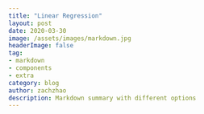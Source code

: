 ```yaml
---
title: "Linear Regression"
layout: post
date: 2020-03-30
image: /assets/images/markdown.jpg
headerImage: false
tag:
- markdown
- components
- extra
category: blog
author: zachzhao
description: Markdown summary with different options
---
```

